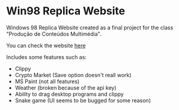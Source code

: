# Win98 Replica Website
Windows 98 Replica Website created as a final project for the class "Produção de Conteúdos Multimédia".

You can check the website [here](https://heyimj0hn.github.io/Windows98HTMLReplica/)

Includes some features such as:
* Clippy
* Crypto Market (Save option doesn't reall work)
* MS Paint (not all features)
* Weather (broken because of the api key)
* Ability to drag desktop programs and clippy
* Snake game (UI seems to be bugged for some reason)
